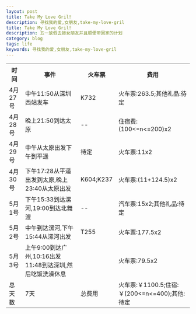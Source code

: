 ```yaml
---
layout: post
title: Take My Love Gril!
description: 寻找我的爱,女朋友,take-my-love-gril
title: Take My Love Gril!
description: 五一放假去接女朋友并且顺便带回家的计划
category: blog
tags: life
keywords: 寻找我的爱,女朋友,take-my-love-gril
---
```


<table>
	<th>时间</th><th>事件</th><th>火车票</th><th>费用</th>
	<tr>
		<td>4月27号</td><td>中午11:50从深圳西站发车</td><td>K732</td><td>火车票:263.5;其他礼品:待定</td>
	</tr>
	<tr>
		<td>4月28号</td><td>晚上21:50到达太原</td><td>--</td><td>住宿费:(100&lt;=n&lt;=200)x2</td>
	</tr>
	<tr>
		<td>4月29号</td><td>中午从太原出发下午到平遥</td><td>待定</td><td>火车票:11x2</td>
	</tr>
	<tr>
		<td>4月30号</td><td>下午17:28从平遥出发到太原,晚上23:40从太原出发</td><td>K604;K237</td><td>火车票:(11+124.5)x2</td>
	</tr>
	<tr>
		<td>5月1号</td><td>下午15:33到达漯河,19:00到达北舞渡</td><td>--</td><td>汽车票:15x2;其他礼品:待定</td>
	</tr>
	<tr>
		<td>5月2号</td><td>中午到达漯河,下午15:44从漯河出发</td><td>T255</td><td>火车票:177.5x2</td>
	</tr>
	<tr>
		<td>5月3号</td><td>上午9:00到达广州,10:16出发11:48到达深圳,然后吃饭洗澡休息</td><td></td><td>火车票:79.5x2</td>
	</tr>
	<tr>
		<td>总天数</td><td>7天</td><td>总费用</td><td>火车票:￥1100.5;住宿:￥(200&lt;=n&lt;=400);其他:待定</td>
	</tr>
</table>